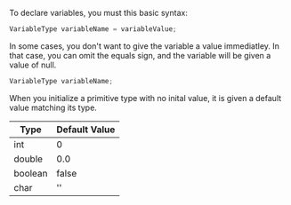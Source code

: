 To declare variables, you must this basic syntax:

```java
VariableType variableName = variableValue;
```

In some cases, you don't want to give the variable a value immediatley. In that case, you can omit the equals sign, and the variable will be given a value of null.

```java
VariableType variableName;
```

When you initialize a primitive type with no inital value, it is given a default value matching its type.

| Type    | Default Value |
| ------- | ------------- |
| int     | 0             |
| double  | 0.0           |
| boolean | false         |
| char    | ''            |
